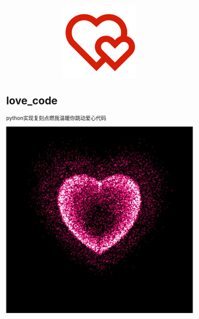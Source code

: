 <div align="center">
 <img alt="logo" height="200px" src="img\logo.png">
</div>

# love_code
python实现复刻点燃我温暖你跳动爱心代码

<div align="center">
 <img src="output\0.jpg">
</div>